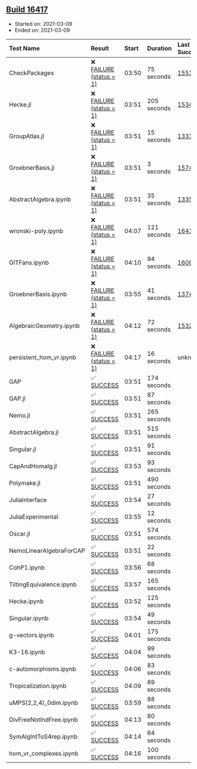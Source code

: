 ## [Build 16417](https://oscarci.mathematik.uni-kl.de/job/oscar/16417/)

* Started on: 2021-03-09
* Ended on: 2021-03-09

| Test Name    | Result | Start | Duration | Last Success | First Failure |
|:-------------|:-------|:------|:---------|:-------------|:--------------|
| CheckPackages | ❌ [FAILURE (status = 1)](https://oscarci.mathematik.uni-kl.de/job/oscar/16417/artifact/logs/build-16417/CheckPackages.log) | 03:50 | 75 seconds | [15514](https://oscarci.mathematik.uni-kl.de/job/oscar/15514/) | [15515](https://oscarci.mathematik.uni-kl.de/job/oscar/15515/) |
| Hecke.jl | ❌ [FAILURE (status = 1)](https://oscarci.mathematik.uni-kl.de/job/oscar/16417/artifact/logs/build-16417/Hecke.jl.log) | 03:51 | 205 seconds | [15344](https://oscarci.mathematik.uni-kl.de/job/oscar/15344/) | [15348](https://oscarci.mathematik.uni-kl.de/job/oscar/15348/) |
| GroupAtlas.jl | ❌ [FAILURE (status = 1)](https://oscarci.mathematik.uni-kl.de/job/oscar/16417/artifact/logs/build-16417/GroupAtlas.jl.log) | 03:51 | 15 seconds | [13311](https://oscarci.mathematik.uni-kl.de/job/oscar/13311/) | [13312](https://oscarci.mathematik.uni-kl.de/job/oscar/13312/) |
| GroebnerBasis.jl | ❌ [FAILURE (status = 1)](https://oscarci.mathematik.uni-kl.de/job/oscar/16417/artifact/logs/build-16417/GroebnerBasis.jl.log) | 03:51 | 3 seconds | [15745](https://oscarci.mathematik.uni-kl.de/job/oscar/15745/) | [15746](https://oscarci.mathematik.uni-kl.de/job/oscar/15746/) |
| AbstractAlgebra.ipynb | ❌ [FAILURE (status = 1)](https://oscarci.mathematik.uni-kl.de/job/oscar/16417/artifact/logs/build-16417/AbstractAlgebra.ipynb.log) | 03:51 | 35 seconds | [13355](https://oscarci.mathematik.uni-kl.de/job/oscar/13355/) | [13356](https://oscarci.mathematik.uni-kl.de/job/oscar/13356/) |
| wronski-poly.ipynb | ❌ [FAILURE (status = 1)](https://oscarci.mathematik.uni-kl.de/job/oscar/16417/artifact/logs/build-16417/wronski-poly.ipynb.log) | 04:07 | 121 seconds | [16416](https://oscarci.mathematik.uni-kl.de/job/oscar/16416/) | [16417](https://oscarci.mathematik.uni-kl.de/job/oscar/16417/) |
| GITFans.ipynb | ❌ [FAILURE (status = 1)](https://oscarci.mathematik.uni-kl.de/job/oscar/16417/artifact/logs/build-16417/GITFans.ipynb.log) | 04:10 | 94 seconds | [16068](https://oscarci.mathematik.uni-kl.de/job/oscar/16068/) | [16069](https://oscarci.mathematik.uni-kl.de/job/oscar/16069/) |
| GroebnerBasis.ipynb | ❌ [FAILURE (status = 1)](https://oscarci.mathematik.uni-kl.de/job/oscar/16417/artifact/logs/build-16417/GroebnerBasis.ipynb.log) | 03:55 | 41 seconds | [13748](https://oscarci.mathematik.uni-kl.de/job/oscar/13748/) | [13749](https://oscarci.mathematik.uni-kl.de/job/oscar/13749/) |
| AlgebraicGeometry.ipynb | ❌ [FAILURE (status = 1)](https://oscarci.mathematik.uni-kl.de/job/oscar/16417/artifact/logs/build-16417/AlgebraicGeometry.ipynb.log) | 04:12 | 72 seconds | [15322](https://oscarci.mathematik.uni-kl.de/job/oscar/15322/) | [15323](https://oscarci.mathematik.uni-kl.de/job/oscar/15323/) |
| persistent_hom_vr.ipynb | ❌ [FAILURE (status = 1)](https://oscarci.mathematik.uni-kl.de/job/oscar/16417/artifact/logs/build-16417/persistent_hom_vr.ipynb.log) | 04:17 | 16 seconds | unknown | unknown |
| GAP | ✅ [SUCCESS](https://oscarci.mathematik.uni-kl.de/job/oscar/16417/artifact/logs/build-16417/GAP.log) | 03:51 | 174 seconds |  |  |
| GAP.jl | ✅ [SUCCESS](https://oscarci.mathematik.uni-kl.de/job/oscar/16417/artifact/logs/build-16417/GAP.jl.log) | 03:51 | 87 seconds |  |  |
| Nemo.jl | ✅ [SUCCESS](https://oscarci.mathematik.uni-kl.de/job/oscar/16417/artifact/logs/build-16417/Nemo.jl.log) | 03:51 | 265 seconds |  |  |
| AbstractAlgebra.jl | ✅ [SUCCESS](https://oscarci.mathematik.uni-kl.de/job/oscar/16417/artifact/logs/build-16417/AbstractAlgebra.jl.log) | 03:51 | 515 seconds |  |  |
| Singular.jl | ✅ [SUCCESS](https://oscarci.mathematik.uni-kl.de/job/oscar/16417/artifact/logs/build-16417/Singular.jl.log) | 03:51 | 91 seconds |  |  |
| CapAndHomalg.jl | ✅ [SUCCESS](https://oscarci.mathematik.uni-kl.de/job/oscar/16417/artifact/logs/build-16417/CapAndHomalg.jl.log) | 03:53 | 93 seconds |  |  |
| Polymake.jl | ✅ [SUCCESS](https://oscarci.mathematik.uni-kl.de/job/oscar/16417/artifact/logs/build-16417/Polymake.jl.log) | 03:51 | 490 seconds |  |  |
| JuliaInterface | ✅ [SUCCESS](https://oscarci.mathematik.uni-kl.de/job/oscar/16417/artifact/logs/build-16417/JuliaInterface.log) | 03:54 | 27 seconds |  |  |
| JuliaExperimental | ✅ [SUCCESS](https://oscarci.mathematik.uni-kl.de/job/oscar/16417/artifact/logs/build-16417/JuliaExperimental.log) | 03:55 | 12 seconds |  |  |
| Oscar.jl | ✅ [SUCCESS](https://oscarci.mathematik.uni-kl.de/job/oscar/16417/artifact/logs/build-16417/Oscar.jl.log) | 03:51 | 574 seconds |  |  |
| NemoLinearAlgebraForCAP | ✅ [SUCCESS](https://oscarci.mathematik.uni-kl.de/job/oscar/16417/artifact/logs/build-16417/NemoLinearAlgebraForCAP.log) | 03:51 | 22 seconds |  |  |
| CohP1.ipynb | ✅ [SUCCESS](https://oscarci.mathematik.uni-kl.de/job/oscar/16417/artifact/logs/build-16417/CohP1.ipynb.log) | 03:56 | 68 seconds |  |  |
| TiltingEquivalence.ipynb | ✅ [SUCCESS](https://oscarci.mathematik.uni-kl.de/job/oscar/16417/artifact/logs/build-16417/TiltingEquivalence.ipynb.log) | 03:57 | 165 seconds |  |  |
| Hecke.ipynb | ✅ [SUCCESS](https://oscarci.mathematik.uni-kl.de/job/oscar/16417/artifact/logs/build-16417/Hecke.ipynb.log) | 03:52 | 125 seconds |  |  |
| Singular.ipynb | ✅ [SUCCESS](https://oscarci.mathematik.uni-kl.de/job/oscar/16417/artifact/logs/build-16417/Singular.ipynb.log) | 03:54 | 49 seconds |  |  |
| g-vectors.ipynb | ✅ [SUCCESS](https://oscarci.mathematik.uni-kl.de/job/oscar/16417/artifact/logs/build-16417/g-vectors.ipynb.log) | 04:01 | 175 seconds |  |  |
| K3-16.ipynb | ✅ [SUCCESS](https://oscarci.mathematik.uni-kl.de/job/oscar/16417/artifact/logs/build-16417/K3-16.ipynb.log) | 04:04 | 99 seconds |  |  |
| c-automorphisms.ipynb | ✅ [SUCCESS](https://oscarci.mathematik.uni-kl.de/job/oscar/16417/artifact/logs/build-16417/c-automorphisms.ipynb.log) | 04:06 | 83 seconds |  |  |
| Tropicalization.ipynb | ✅ [SUCCESS](https://oscarci.mathematik.uni-kl.de/job/oscar/16417/artifact/logs/build-16417/Tropicalization.ipynb.log) | 04:09 | 89 seconds |  |  |
| uMPS(2,2,4)_0dim.ipynb | ✅ [SUCCESS](https://oscarci.mathematik.uni-kl.de/job/oscar/16417/artifact/logs/build-16417/uMPS-2-2-4-_0dim.ipynb.log) | 03:59 | 88 seconds |  |  |
| DivFreeNotIndFree.ipynb | ✅ [SUCCESS](https://oscarci.mathematik.uni-kl.de/job/oscar/16417/artifact/logs/build-16417/DivFreeNotIndFree.ipynb.log) | 04:13 | 80 seconds |  |  |
| SymAlgIntToS4rep.ipynb | ✅ [SUCCESS](https://oscarci.mathematik.uni-kl.de/job/oscar/16417/artifact/logs/build-16417/SymAlgIntToS4rep.ipynb.log) | 04:14 | 64 seconds |  |  |
| hom_vr_complexes.ipynb | ✅ [SUCCESS](https://oscarci.mathematik.uni-kl.de/job/oscar/16417/artifact/logs/build-16417/hom_vr_complexes.ipynb.log) | 04:16 | 100 seconds |  |  |

